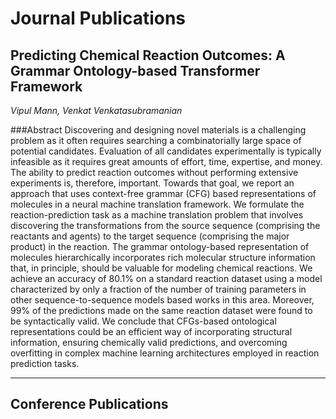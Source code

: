 # Journal Publications

## Predicting Chemical Reaction Outcomes: A Grammar Ontology-based Transformer Framework  
_Vipul Mann, Venkat Venkatasubramanian_  

###Abstract
Discovering and designing novel materials is a challenging problem as it often requires searching a combinatorially large space of potential candidates. Evaluation of all candidates experimentally is typically infeasible as it requires great amounts of effort, time, expertise, and money. The ability to predict reaction outcomes without performing extensive experiments is, therefore, important. Towards that goal, we report an approach that uses context-free grammar (CFG) based representations of molecules in a neural machine translation framework. We formulate the reaction-prediction task as a machine translation problem that involves discovering the transformations from the source sequence (comprising the reactants and agents) to the target sequence (comprising the major product) in the reaction. The grammar ontology-based representation of molecules hierarchically incorporates rich molecular structure information that, in principle, should be valuable for modeling chemical reactions. We achieve an accuracy of 80.1% on a standard reaction dataset using a model characterized by only a fraction of the number of training parameters in other sequence-to-sequence models based works in this area. Moreover, 99% of the predictions made on the same reaction dataset were found to be syntactically valid. We conclude that CFGs-based ontological representations could be an efficient way of incorporating structural information, ensuring chemically valid predictions, and overcoming overfitting in complex machine learning architectures employed in reaction prediction tasks.

---



## Conference Publications
